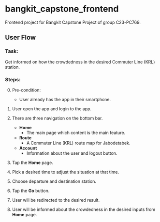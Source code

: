 # bangkit_capstone_frontend

Frontend project for Bangkit Capstone Project of group C23-PC769.

## User Flow

### Task: 

Get informed on how the crowdedness in the desired Commuter Line (KRL)
station.

### Steps:

0. Pre-condition:
   - User already has the app in their smartphone.

1. User open the app and login to the app.

2. There are three navigation on the bottom bar.
   - **Home**
     - The main page which content is the main feature.
   - **Route**
     - A Commuter Line (KRL) route map for Jabodetabek.
   - **Account**
     - Information about the user and logout button.

3. Tap the **Home** page.

4. Pick a desired time to adjust the situation at that time.

5. Choose departure and destination station.

6. Tap the **Go** button.

7. User will be redirected to the desired result.

8. User will be informed about the crowdedness in the desired inputs from **Home** page.